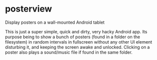 # posterview
Display posters on a wall-mounted Android tablet

This is just a super simple, quick and dirty, very hacky Android app. Its purpose being to show a bunch of posters (found in a folder on the filesystem) in random intervals in fullscreen without any other UI element disturbing it, and keeping the screen awake and unlocked. Clicking on a poster also plays a sound/music file if found in the same folder.
